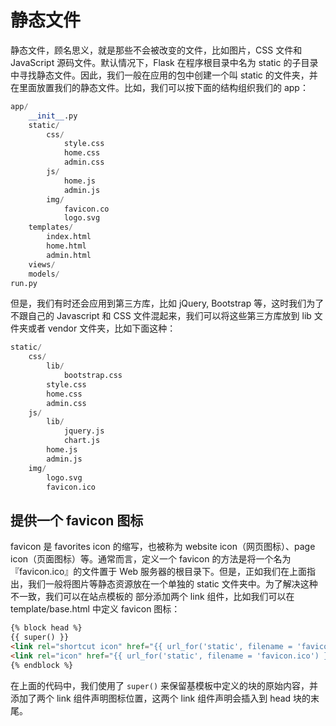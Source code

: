 # 静态文件

静态文件，顾名思义，就是那些不会被改变的文件，比如图片，CSS 文件和 JavaScript 源码文件。默认情况下，Flask 在程序根目录中名为 static 的子目录中寻找静态文件。因此，我们一般在应用的包中创建一个叫 static 的文件夹，并在里面放置我们的静态文件。比如，我们可以按下面的结构组织我们的 app：

```python
app/
    __init__.py
    static/
        css/
            style.css
            home.css
            admin.css
        js/
            home.js
            admin.js
        img/
            favicon.co
            logo.svg
    templates/
        index.html
        home.html
        admin.html
    views/
    models/
run.py

```

但是，我们有时还会应用到第三方库，比如 jQuery, Bootstrap 等，这时我们为了不跟自己的 Javascript 和 CSS 文件混起来，我们可以将这些第三方库放到 lib 文件夹或者 vendor 文件夹，比如下面这种：

```python
static/
    css/
        lib/
            bootstrap.css
        style.css
        home.css
        admin.css
    js/
        lib/
            jquery.js
            chart.js
        home.js
        admin.js
    img/
        logo.svg
        favicon.ico
```

## 提供一个 favicon 图标

favicon 是 favorites icon 的缩写，也被称为 website icon（网页图标）、page icon（页面图标）等。通常而言，定义一个 favicon 的方法是将一个名为『favicon.ico』的文件置于 Web 服务器的根目录下。但是，正如我们在上面指出，我们一般将图片等静态资源放在一个单独的 static 文件夹中。为了解决这种不一致，我们可以在站点模板的 <head> 部分添加两个 link 组件，比如我们可以在 template/base.html 中定义 favicon 图标：

```html
{% block head %}
{{ super() }}
<link rel="shortcut icon" href="{{ url_for('static', filename = 'favicon.ico') }}" type="image/x-icon">
<link rel="icon" href="{{ url_for('static', filename = 'favicon.ico') }}" type="image/x-icon">
{% endblock %}
```

在上面的代码中，我们使用了 `super()` 来保留基模板中定义的块的原始内容，并添加了两个 link 组件声明图标位置，这两个 link 组件声明会插入到 head 块的末尾。

